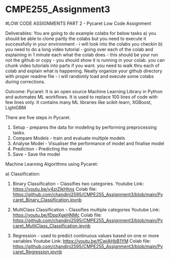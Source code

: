 # CMPE255_Assignment3

#LOW CODE ASSIGNMENTS PART 2 - Pycaret Low Code Assignment

Deliverables: 
You are going to do example colabs for below tasks 
a) you should be able to clone partly the colabs but you need to execute it successfully in your environment - i will look into the colabs you checkin 
b) you need to do a long video tutorial - going over each of the colab and explaining in 1 minute each what the colab does - this should be your run not the github or copy - you should show it is running in your colab.  you can chunk video tutorials into parts if you want. you need to walk thru each of  colab and explain what is happening.
Neatly organize your github directory with proper readme file - i will randomly load and execute some colabs during corrections. 


Outcome:
Pycaret: It is an open source Machine Learning Library in Python and automates ML workflows. It is used to replace 100 lines of code with few lines only.
It contains many ML libraries like scikit-learn, XGBoost, LightGBM

There are five steps in Pycaret.
1. Setup - prepares the data for modeling by performing preprocessing tasks.
2. Compare Models - train and evaluate multiple models
3. Analyse Model - Visualiser the performance of model and finalise model
4. Prediction - Predicting the model
5. Save - Save the model

Machine Learning Algorithms using Pycaret:

a) Classification:
  1. Binary Classification - Classifies two categories.
     Youtube Link: https://youtu.be/y4zrZlkHhns
     Colab file: https://github.com/chandini2595/CMPE255_Assignment3/blob/main/Pycaret_Binary_Classification.ipynb
     
  2. MultiClass Classification - Classifies multiple categories
     Youtube Link: https://youtu.be/fDppXgeHNMc
     Colab file: https://github.com/chandini2595/CMPE255_Assignment3/blob/main/Pycaret_MultiClass_Classification.ipynb
     
  3. Regression - used to predict continuous values based on one or more variables
     Youtube Link: https://youtu.be/fCwjAHbB1YM
     Colab file: https://github.com/chandini2595/CMPE255_Assignment3/blob/main/Pycaret_Regression.ipynb


 
